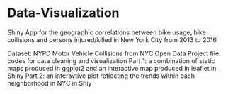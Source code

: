 # Data-Visualization
Shiny App for the geographic correlations between bike usage, bike collisions and persons injured/killed in New York City from 2013 to 2016

Dataset: NYPD Motor Vehicle Collisions from NYC Open Data
Project file: codes for data cleaning and visualization
Part 1: a combination of static maps produced in ggplot2 and an interactive map produced in leaflet in Shiny
Part 2: an interavtive plot reflecting the trends within each neighborhood in NYC in Shiy
